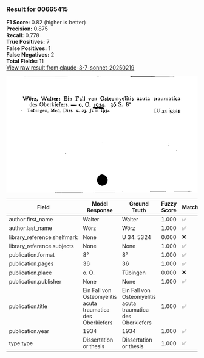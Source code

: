 ### Result for 00665415
**F1 Score:** 0.82 (higher is better)<br>**Precision:** 0.875<br>**Recall:** 0.778<br>**True Positives:** 7<br>**False Positives:** 1<br>**False Negatives:** 2<br>**Total Fields:** 11<br>[View raw result from claude-3-7-sonnet-20250219](https://github.com/RISE-UNIBAS/humanities_data_benchmark/blob/main/results/2025-09-02/T0144/request_T0144_00665415.json)

<img src="https://github.com/RISE-UNIBAS/humanities_data_benchmark/blob/main/benchmarks/zettelkatalog/images/00665415.jpg?raw=true" alt="00665415" width="600px">

| Field | Model Response | Ground Truth | Fuzzy Score | Match |
|-------|----------------|--------------|-------------|-------|
| author.first_name | Walter | Walter | 1.000 | ✅ |
| author.last_name | Wörz | Wörz | 1.000 | ✅ |
| library_reference.shelfmark | None | U 34. 5324 | 0.000 | ❌ |
| library_reference.subjects | None | None | 1.000 | ✅ |
| publication.format | 8° | 8° | 1.000 | ✅ |
| publication.pages | 36 | 36 | 1.000 | ✅ |
| publication.place | o. O. | Tübingen | 0.000 | ❌ |
| publication.publisher | None | None | 1.000 | ✅ |
| publication.title | Ein Fall von Osteomyelitis acuta traumatica des Oberkiefers | Ein Fall von Osteomyelitis acuta traumatica des Oberkiefers | 1.000 | ✅ |
| publication.year | 1934 | 1934 | 1.000 | ✅ |
| type.type | Dissertation or thesis | Dissertation or thesis | 1.000 | ✅ |
